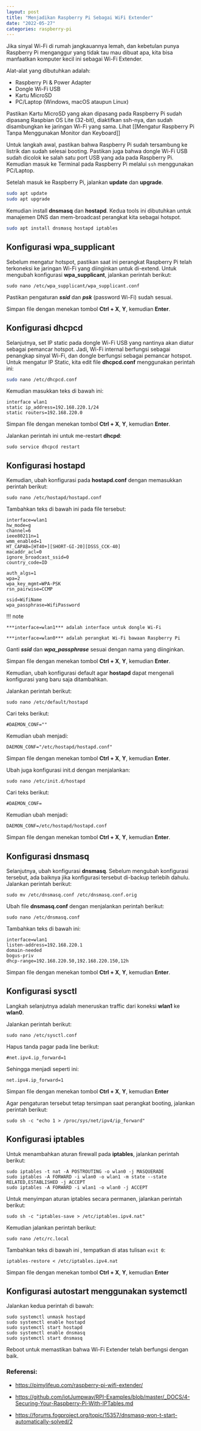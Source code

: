 ```yaml
---
layout: post
title: "Menjadikan Raspberry Pi Sebagai WiFi Extender"
date: "2022-05-27"
categories: raspberry-pi
---
```

Jika sinyal Wi-Fi di rumah jangkauannya lemah, dan kebetulan punya Raspberry Pi menganggur yang tidak tau mau dibuat apa, kita bisa manfaatkan komputer kecil ini sebagai Wi-Fi Extender.

Alat-alat yang dibutuhkan adalah:

- Raspberry Pi & Power Adapter
- Dongle Wi-Fi USB
- Kartu MicroSD
- PC/Laptop (Windows, macOS ataupun Linux)

Pastikan Kartu MicroSD yang akan dipasang pada Raspberry Pi sudah dipasang Raspbian OS Lite (32-bit), diaktifkan ssh-nya, dan sudah disambungkan ke jaringan Wi-Fi yang sama. Lihat [[Mengatur Raspberry Pi Tanpa Menggunakan Monitor dan Keyboard]]

Untuk langkah awal, pastikan bahwa Raspberry Pi sudah tersambung ke listrik dan sudah selesai booting. Pastikan juga bahwa dongle Wi-Fi USB sudah dicolok ke salah satu port USB yang ada pada Raspberry Pi. Kemudian masuk ke Terminal pada Raspberry Pi melalui `ssh` menggunakan PC/Laptop.

Setelah masuk ke Raspberry Pi, jalankan **update** dan **upgrade**.
```bash
sudo apt update
sudo apt upgrade
```

Kemudian install **dnsmasq** dan **hostapd**. Kedua tools ini dibutuhkan untuk manajemen DNS dan mem-broadcast perangkat kita sebagai hotspot.
```bash
sudo apt install dnsmasq hostapd iptables
```


## Konfigurasi wpa_supplicant
Sebelum mengatur hotspot, pastikan saat ini perangkat Raspberry Pi telah terkoneksi ke jaringan Wi-Fi yang diinginkan untuk di-extend.
Untuk mengubah konfigurasi **wpa_supplicant**, jalankan perintah berikut:
```shell
sudo nano /etc/wpa_supplicant/wpa_supplicant.conf
```

Pastikan pengaturan ***ssid*** dan ***psk*** (password Wi-Fi) sudah sesuai.

Simpan file dengan menekan tombol **Ctrl + X**, **Y**, kemudian **Enter**.


## Konfigurasi dhcpcd
Selanjutnya, set IP static pada dongle Wi-Fi USB yang nantinya akan diatur sebagai pemancar hotspot. Jadi, Wi-Fi internal berfungsi sebagai penangkap sinyal Wi-Fi, dan dongle berfungsi sebagai pemancar hotspot. Untuk mengatur IP Static, kita edit file **dhcpcd.conf** menggunakan perintah ini:
```bash
sudo nano /etc/dhcpcd.conf
```

Kemudian masukkan teks di bawah ini:
```
interface wlan1
static ip_address=192.168.220.1/24
static routers=192.168.220.0
```

Simpan file dengan menekan tombol **Ctrl + X**, **Y**, kemudian **Enter**.

Jalankan perintah ini untuk me-restart **dhcpd**:
```shell
sudo service dhcpcd restart
```


## Konfigurasi hostapd
Kemudian, ubah konfigurasi pada **hostapd.conf** dengan memasukkan perintah berikut:
```shell
sudo nano /etc/hostapd/hostapd.conf
```

Tambahkan teks di bawah ini pada file tersebut:
```
interface=wlan1
hw_mode=g
channel=6
ieee80211n=1
wmm_enabled=1
HT_CAPAB=[HT40+][SHORT-GI-20][DSSS_CCK-40]
macaddr_acl=0
ignore_broadcast_ssid=0
country_code=ID

auth_algs=1
wpa=2
wpa_key_mgmt=WPA-PSK
rsn_pairwise=CCMP

ssid=WifiName
wpa_passphrase=WifiPassword
```

!!! note

    ***interface=wlan1*** adalah interface untuk dongle Wi-Fi

    ***interface=wlan0*** adalah perangkat Wi-Fi bawaan Raspberry Pi

Ganti ***ssid*** dan ***wpa_passphrase*** sesuai dengan nama yang diinginkan.

Simpan file dengan menekan tombol **Ctrl + X**, **Y**, kemudian **Enter**.

Kemudian, ubah konfigurasi default agar **hostapd** dapat mengenali konfigurasi yang baru saja ditambahkan.

Jalankan perintah berikut:
```shell
sudo nano /etc/default/hostapd
```

Cari teks berikut:
```
#DAEMON_CONF=""
```

Kemudian ubah menjadi:
```
DAEMON_CONF="/etc/hostapd/hostapd.conf"
```

Simpan file dengan menekan tombol **Ctrl + X**, **Y**, kemudian **Enter**.

Ubah juga konfigurasi init.d dengan menjalankan:
```shell
sudo nano /etc/init.d/hostapd
```

Cari teks berikut:
```
#DAEMON_CONF=
```

Kemudian ubah menjadi:
```
DAEMON_CONF=/etc/hostapd/hostapd.conf
```

Simpan file dengan menekan tombol **Ctrl + X**, **Y**, kemudian **Enter**.


## Konfigurasi dnsmasq
Selanjutnya, ubah konfigurasi **dnsmasq**. Sebelum mengubah konfigurasi tersebut, ada baiknya jika konfigurasi tersebut di-backup terlebih dahulu. Jalankan perintah berikut:

```shell
sudo mv /etc/dnsmasq.conf /etc/dnsmasq.conf.orig
```

Ubah file **dnsmasq.conf** dengan menjalankan perintah berikut:
```shell
sudo nano /etc/dnsmasq.conf
```

Tambahkan teks di bawah ini:
```
interface=wlan1
listen-address=192.168.220.1 
domain-needed
bogus-priv 
dhcp-range=192.168.220.50,192.168.220.150,12h  
```

Simpan file dengan menekan tombol **Ctrl + X**, **Y**, kemudian **Enter**.


## Konfigurasi sysctl
Langkah selanjutnya adalah meneruskan traffic dari koneksi **wlan1** ke **wlan0**.

Jalankan perintah berikut:
```shell
sudo nano /etc/sysctl.conf
```

Hapus tanda pagar pada line berikut:
```
#net.ipv4.ip_forward=1
```

Sehingga menjadi seperti ini:
```
net.ipv4.ip_forward=1
```

Simpan file dengan menekan tombol **Ctrl + X**, **Y**, kemudian **Enter**

Agar pengaturan tersebut tetap tersimpan saat perangkat booting, jalankan perintah berikut:
```shell
sudo sh -c "echo 1 > /proc/sys/net/ipv4/ip_forward"
```


## Konfigurasi iptables
Untuk menambahkan aturan firewall pada **iptables**, jalankan perintah berikut:
```shell
sudo iptables -t nat -A POSTROUTING -o wlan0 -j MASQUERADE  
sudo iptables -A FORWARD -i wlan0 -o wlan1 -m state --state RELATED,ESTABLISHED -j ACCEPT  
sudo iptables -A FORWARD -i wlan1 -o wlan0 -j ACCEPT
```

Untuk menyimpan aturan iptables secara permanen, jalankan perintah berikut:
```shell
sudo sh -c "iptables-save > /etc/iptables.ipv4.nat"
```

Kemudian jalankan perintah berikut:
```shell
sudo nano /etc/rc.local
```

Tambahkan teks di bawah ini , tempatkan di atas tulisan `exit 0`:
```
iptables-restore < /etc/iptables.ipv4.nat
```

Simpan file dengan menekan tombol **Ctrl + X**, **Y**, kemudian **Enter**


## Konfigurasi autostart menggunakan systemctl
Jalankan kedua perintah di bawah:
```shell
sudo systemctl unmask hostapd
sudo systemctl enable hostapd
sudo systemctl start hostapd
sudo systemctl enable dnsmasq
sudo systemctl start dnsmasq
```

Reboot untuk memastikan bahwa Wi-Fi Extender telah berfungsi dengan baik.

### Referensi:
- https://pimylifeup.com/raspberry-pi-wifi-extender/

- https://github.com/iotJumpway/RPI-Examples/blob/master/_DOCS/4-Securing-Your-Raspberry-Pi-With-IPTables.md

- https://forums.fogproject.org/topic/15357/dnsmasq-won-t-start-automatically-solved/2